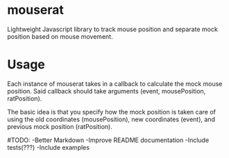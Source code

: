 # mouserat
Lightweight Javascript library to track mouse position and separate mock position based on mouse movement.

# Usage

Each instance of mouserat takes in a callback to calculate the mock mouse position. Said callback should take arguments (event, mousePosition, ratPosition).

The basic idea is that you specify how the mock position is taken care of using the old coordinates (mousePosition), new coordinates (event), and previous mock position (ratPosition).

#TODO:
-Better Markdown
-Improve README documentation
-Include tests(???)
-Include examples
